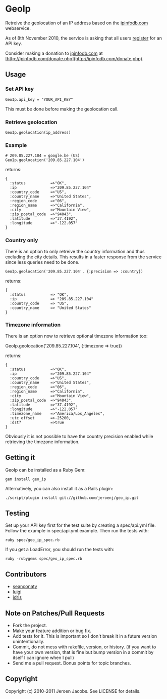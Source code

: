 # GeoIp

Retreive the geolocation of an IP address based on the [ipinfodb.com](http://ipinfodb.com/) webservice.

As of 8th November 2010, the service is asking that all users [register](http://ipinfodb.com/register.php) for an API key.

Consider making a donation to [ipinfodb.com](http://ipinfodb.com/) at [http://ipinfodb.com/donate.php](http://ipinfodb.com/donate.php).

## Usage

### Set API key
    GeoIp.api_key = "YOUR_API_KEY"

This must be done before making the geolocation call.

### Retrieve geolocation
    GeoIp.geolocation(ip_address)

### Example

    # 209.85.227.104 = google.be (US)
    GeoIp.geolocation('209.85.227.104')

returns:

    {
      :status           =>"OK",
      :ip               =>"209.85.227.104"
      :country_code     =>"US",
      :country_name     =>"United States",
      :region_code      =>"06",
      :region_name      =>"California",
      :city             =>"Mountain View",
      :zip_postal_code  =>"94043",
      :latitude         =>"37.4192",
      :longitude        =>"-122.057"
    }

### Country only

There is an option to only retreive the country information and thus excluding the city details. This results in a faster response from the service since less queries need to be done.

    GeoIp.geolocation('209.85.227.104', {:precision => :country})

returns:

    {
      :status           => "OK",
      :ip               => "209.85.227.104"
      :country_code     => "US",
      :country_name     => "United States"
    }

### Timezone information

There is an option now to retrieve optional timezone information too:

  GeoIp.geolocation('209.85.227.104', {:timezone => true})

returns:

    {
      :status           =>"OK",
      :ip               =>"209.85.227.104"
      :country_code     =>"US",
      :country_name     =>"United States",
      :region_code      =>"06",
      :region_name      =>"California",
      :city             =>"Mountain View",
      :zip_postal_code  =>"94043",
      :latitude         =>"37.4192",
      :longitude        =>"-122.057"
      :timezone_name    =>"America/Los_Angeles",
      :utc_offset       =>-25200,
      :dst?             =>true
    }

Obviously it is not possible to have the country precision enabled while retrieving the timezone information.

## Getting it

GeoIp can be installed as a Ruby Gem:

    gem install geo_ip

Alternatively, you can also install it as a Rails plugin:

    ./script/plugin install git://github.com/jeroenj/geo_ip.git

## Testing

Set up your API key first for the test suite by creating a spec/api.yml file. Follow the example in spec/api.yml.example. Then run the tests with:

    ruby spec/geo_ip_spec.rb

If you get a LoadError, you should run the tests with:

    ruby -rubygems spec/geo_ip_spec.rb

## Contributors

* [seanconaty](https://github.com/seanconaty)
* [luigi](https://github.com/luigi)
* [idris](https://github.com/idris)

## Note on Patches/Pull Requests

* Fork the project.
* Make your feature addition or bug fix.
* Add tests for it. This is important so I don't break it in a
  future version unintentionally.
* Commit, do not mess with rakefile, version, or history.
  (if you want to have your own version, that is fine but bump version in a commit by itself I can ignore when I pull)
* Send me a pull request. Bonus points for topic branches.

## Copyright

Copyright (c) 2010-2011 Jeroen Jacobs. See LICENSE for details.

